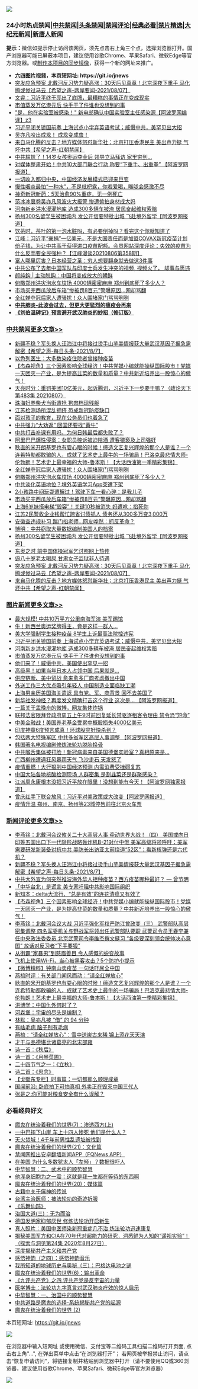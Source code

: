 ![](https://raw.githubusercontent.com/fqnews/bnews/master/64photo/fqnews-qr.jpg)

<div id="tt">
<h3>24小时热点禁闻|<a href="#%E4%B8%AD%E5%85%B1%E7%A6%81%E9%97%BB%E6%9B%B4%E5%A4%9A%E6%96%87%E7%AB%A0">中共禁闻</a>|<a href="#%E5%9B%BE%E7%89%87%E6%96%B0%E9%97%BB%E6%9B%B4%E5%A4%9A%E6%96%87%E7%AB%A0">头条禁闻</a>|<a href="#%E6%96%B0%E9%97%BB%E8%AF%84%E8%AE%BA%E6%9B%B4%E5%A4%9A%E6%96%87%E7%AB%A0">禁闻评论|<a href="#%E5%BF%85%E7%9C%8B%E7%BB%8F%E5%85%B8%E5%A5%BD%E6%96%87">经典必看|<a href="/video.md#%E7%A6%81%E7%89%87%E7%B2%BE%E9%80%89">禁片精选</a>|<a href="https://github.com/fqnews/djy/blob/master/gb/nf1351518.md#1">大纪元新闻</a>|<a href="https://github.com/fqnews/ntdtv/blob/master/gb/prog204.md#1">新唐人新闻</a></h3>
<div><b>提示：</b>微信如提示停止访问该网页，须先点击右上角三个点，选择浏览器打开。国产浏览器可能已屏蔽本项目，建议使用谷歌Chrome、苹果Safari、微软Edge等官方浏览器。或<a href="https://github.com/fqnews/bnews/blob/master/%E5%88%B6%E4%BD%9Cgit%E7%A6%81%E9%97%BB%E9%95%9C%E5%83%8F.md">制作本项目的同步镜像</a>，获得一个新的网址来推广。</div>
<ul>
<li><b><a href="http://d1.bdrive.tk/64.mp4" target="_blank">六四图片视频</a>，本页短网址: https://git.io/jnews</b></li>
<li><a href="/comments/20210807/1602117.md">突发应急预案 北戴河反习势力疑高涨；30天后见真章！北京深夜下重手 马化腾或惨过马云【希望之声-两岸要闻-2021/08/07】</a></li>
<li><a href="/bannedvideo/20210807/1601984.md">文睿：习近平终于亮出了底牌，最糟糕的事情正在变成现实</a></li>
<li><a href="/topimagenews/20210807/1601959.md">市值蒸发万亿港元后 快手干了件谁也没想到的事</a></li>
<li><a href="/cnnews/20210807/1602197.md">"是，他在实验室被感染！" 新电邮确认中国实验室主任感染源【阿波罗网编译】z3</a></li>
<li><a href="/topimagenews/20210807/1602111.md">习近平闭关锁国前奏 上海试点小学弃英语考试；威慑中共，美罕见出大招</a></li>
<li><a href="/bannedvideo/20210808/1602249.md">吴亦凡咬出成龙！   成龙变成虫！</a></li>
<li><a href="/comments/20210807/1602078.md">来自马化腾的反击？地方媒体怒怼新华社；北京打压香港民主  美出声力挺   气坏中共【希望之声-红朝禁闻】</a></li>
<li><a href="/comments/20210808/1602295.md">中共尴尬了！14岁女孩奥运夺金后 领导立马拜访 家里穷到…</a></li>
<li><a href="/cnnews/20210807/1601999.md">对媒体整肃开始！中共10大部门联合行动 称要“下重手、出重拳” 【阿波罗网报道】</a></li>
<li><a href="/baitai/20210808/1602261.md">一切收入都归中央，中国经济发展模式已迎来巨变</a></li>
<li><a href="/health/20210807/1602052.md">慢性咽炎最怕“一种水”，不是枇杷露，你若爱喝，喉咙会感激不尽</a></li>
<li><a href="/baitai/20210808/1602242.md">神奇新冠新药：5天治愈90%重症，无一例死亡</a></li>
<li><a href="/yule/20210808/1602274.md">范冰冰衰卷吴亦凡风波火大报警 惨遭偷拍身材成大妈</a></li>
<li><a href="/topimagenews/20210807/1601991.md">河南新乡洪水漫灌地库 造成300多辆车被淹 居民奋起维权索赔</a></li>
<li><a href="/cbnews/20210807/1602229.md">扬州300名留学生被困城内 发公开信要特批出城 飞赴境外留学【阿波罗网报道】</a></li>
<li><a href="/lifebaike/20210807/1602057.md">饮茶时，茶叶的第一泡水脏吗，有必要倒掉吗？看完这个你就知道了</a></li>
<li><a href="/cbnews/20210807/1601970.md">江峰：习近平“豪捐”一亿美元，不是大国责任而是加盟COVAX新冠疫苗计划份子钱，为让中共高干获得进口疫苗配额。会员网站深度评论：失效的疫苗为什么反而要全民强种？【江峰漫谈20210806第358期】</a></li>
<li><a href="/cnnews/20210808/1602289.md">富人哪里厉害？日本经营之圣：穷人想要翻身就去做这3件事</a></li>
<li><a href="/bannedvideo/20210807/1602061.md">中共公布了去年中国军队与印度士兵发生冲突的视频, 视频火了， 却事与愿违</a></li>
<li><a href="/baitai/20210807/1602017.md">颜纯鈎 | 主动脱鈎：中国将变成放大的朝鲜</a></li>
<li><a href="/cbnews/20210808/1602303.md">俯瞰郑州洪灾泡水车坟场 4000辆密密麻麻 郑州到底死了多少人？</a></li>
<li><a href="/cbnews/20210808/1602286.md">市场买完西瓜放后车箱“惨被罚8百元”警曝原因…网却骂翻</a></li>
<li><a href="/cbnews/20210808/1602331.md">全红婵夺冠后家人遭骚扰！众人围堵家门骂骂咧咧</a></li>
<li><b><a href="/comments/20200211/1275071.md" target="_blank">中共肺炎-此波会过去，但更大更猛烈的瘟疫会再来</a></b></li>
<li><b><a href="/comments/20200207/1272816.md" target="_blank">《刘伯温碑记》预言避开武汉肺炎的妙招（修订版）</a></b></li>
</ul>
</div>

<div class="catlist">
<h3><a href="/cbnews/" target="_blank">中共禁闻</a><span><a href="/cbnews/" target="_blank" rel="nofollow">更多文章>></a></span></h3>
<ul>
<li><a href="/comments/20210808/1602489.md" target="_blank">新疆不稳？军头换人汪海江中将接过烫手山芋美情报获大量武汉基因子据急需解密【希望之声-每日头条-2021/8/7】</a></li>
<li><a href="/cbnews/20210808/1602484.md" target="_blank">以色列医生：大多数染疫住院者曾接种疫苗</a></li>
<li><a href="/comments/20210808/1602461.md" target="_blank">【杰森视角】三个因素影响全球经济！中共党媒小编就能操纵国际股市！党媒一天团灭一产业，是为提高韭菜的数量和质量？中共新近培养出一股惊心的傲气！</a></li>
<li><a href="/cbnews/20210808/1602411.md" target="_blank">天亮时分：重罚美团10亿美元，起诉腾讯，习近平下一步要干嘛？（政论天下第483集 20210807）</a></li>
<li><a href="/cbnews/20210808/1602389.md" target="_blank">珠海妇养柴犬当街遭抢 狗肉档现残躯</a></li>
<li><a href="/cbnews/20210808/1602369.md" target="_blank">江苏检测场所混乱拥挤 恐成新冠防疫缺口</a></li>
<li><a href="/cbnews/20210808/1602368.md" target="_blank">面对孩子的教育，现在公务员们也着急了</a></li>
<li><a href="/cbnews/20210808/1602351.md" target="_blank">中共强力“大劝返” 回国还要找“黄牛”</a></li>
<li><a href="/cbnews/20210808/1602350.md" target="_blank">中共打击补课有用吗，为何日韩最后都失败了？</a></li>
<li><a href="/cbnews/20210808/1602349.md" target="_blank">阿里巴巴爆性侵案：女职员控诉被迫陪酒 遭客猥亵及上司强奸</a></li>
<li><a href="/comments/20210808/1602345.md" target="_blank">耿直的米开朗基罗也有耍心眼的时候！缔造文艺复兴辉煌的那个人是谁？一个连希特勒都敢骗的人，成就了艺术史上最牛的一场骗局！巴洛克最悲情大师-伦勃朗！艺术史上最幸福的大师-鲁本斯！【大话西油第一季精彩集锦】</a></li>
<li><a href="/cbnews/20210808/1602331.md" target="_blank">全红婵夺冠后家人遭骚扰！众人围堵家门骂骂咧咧</a></li>
<li><a href="/cbnews/20210808/1602303.md" target="_blank">俯瞰郑州洪灾泡水车坟场 4000辆密密麻麻 郑州到底死了多少人？</a></li>
<li><a href="/cbnews/20210808/1602302.md" target="_blank">中共淡化英语地位？境外英语学习App突遭下架</a></li>
<li><a href="/cbnews/20210808/1602287.md" target="_blank">2小孩路中间玩耍遭辗过！驾驶下车一看心碎：是我儿子</a></li>
<li><a href="/cbnews/20210808/1602286.md" target="_blank">市场买完西瓜放后车箱“惨被罚8百元”警曝原因…网却骂翻</a></li>
<li><a href="/cbnews/20210808/1602283.md" target="_blank">上海6岁妹搭电梯“毁容”！关键10秒被消失 妈遭呛：掐死你</a></li>
<li><a href="/cbnews/20210808/1602264.md" target="_blank">江苏2民警收企业钱帮忙跨省讨债抓人 债务还从300多万变3,000万</a></li>
<li><a href="/cbnews/20210808/1602258.md" target="_blank">安徽查违规补习 踹门掐老师…网友哗然：抓反革命？</a></li>
<li><a href="/cbnews/20210808/1602240.md" target="_blank">博明：中共窃取大量数据编制美国人的档案</a></li>
<li><a href="/cbnews/20210807/1602229.md" target="_blank">扬州300名留学生被困城内 发公开信要特批出城 飞赴境外留学【阿波罗网报道】</a></li>
<li><a href="/cbnews/20210807/1602225.md" target="_blank">东奥之时 前中国体操冠军乞讨照网上热传</a></li>
<li><a href="/cbnews/20210807/1602209.md" target="_blank">逼八十岁老太喝尿 甘肃女子监狱非人待遇</a></li>
<li><a href="/comments/20210807/1602117.md" target="_blank">突发应急预案 北戴河反习势力疑高涨；30天后见真章！北京深夜下重手 马化腾或惨过马云【希望之声-两岸要闻-2021/08/07】</a></li>
<li><a href="/comments/20210807/1602078.md" target="_blank">来自马化腾的反击？地方媒体怒怼新华社；北京打压香港民主  美出声力挺   气坏中共【希望之声-红朝禁闻】</a></li>

</ul>
</div>
<div class="catlist">
<h3><a href="/topimagenews/" target="_blank">图片新闻</a><span><a href="/topimagenews/" target="_blank" rel="nofollow">更多文章>></a></span></h3>
<ul>
<li><a href="/topimagenews/20210808/1602348.md" target="_blank">最大规模! 中共10万平方公里南海军演 美军踢馆</a></li>
<li><a href="/topimagenews/20210808/1602336.md" target="_blank">牛！新西兰奥运奖牌得主，竟是这样一群人…</a></li>
<li><a href="/topimagenews/20210808/1602263.md" target="_blank">美大学强制学生接种疫苗 8学生上诉最高法院控违宪</a></li>
<li><a href="/topimagenews/20210807/1602111.md" target="_blank">习近平闭关锁国前奏 上海试点小学弃英语考试；威慑中共，美罕见出大招</a></li>
<li><a href="/topimagenews/20210807/1601991.md" target="_blank">河南新乡洪水漫灌地库 造成300多辆车被淹 居民奋起维权索赔</a></li>
<li><a href="/topimagenews/20210807/1601959.md" target="_blank">市值蒸发万亿港元后 快手干了件谁也没想到的事</a></li>
<li><a href="/topimagenews/20210807/1601785.md" target="_blank">他们来了！威慑中共，美国使出罕见一招</a></li>
<li><a href="/topimagenews/20210807/1601784.md" target="_blank">高级黑！如果当年日本人占领中国 后果就是…</a></li>
<li><a href="/topimagenews/20210807/1601706.md" target="_blank">供应链断、美中贸战 愈来愈多厂商考虑撤出中国</a></li>
<li><a href="/topimagenews/20210807/1601696.md" target="_blank">外送工作三大优点吸引年轻人 中国制造业面临缺工潮</a></li>
<li><a href="/topimagenews/20210806/1601588.md" target="_blank">上海男亲历美国海关遣返 具有党、军、商背景 回不去美国了</a></li>
<li><a href="/topimagenews/20210806/1601268.md" target="_blank">新华社发神经？再度发文精确打击这个行业 这次是&#8230; 【阿波罗网报道】</a></li>
<li><a href="/topimagenews/20210806/1601156.md" target="_blank">一篇关于孟晚舟的微博，网友集体炸锅</a></li>
<li><a href="/topimagenews/20210806/1601061.md" target="_blank">联邦法官限拜登政府周五上午9时前回复延长禁驱逐租客令理由 禁令恐“短命”</a></li>
<li><a href="/topimagenews/20210806/1601012.md" target="_blank">中美金融战！美国养老基金受累中概股损失4000亿美元</a></li>
<li><a href="/topimagenews/20210805/1600923.md" target="_blank">印度神童6度预言成真！环球股灾好快杀到？</a></li>
<li><a href="/topimagenews/20210805/1600661.md" target="_blank">包括两大特殊军区 中共多省军区高层人事调整 【阿波罗网报道】</a></li>
<li><a href="/comments/20210805/1600200.md" target="_blank">韩国著名电视编剧修炼法轮功脱胎换骨</a></li>
<li><a href="/topimagenews/20210805/1600614.md" target="_blank">中共喉舌集体被打脸！新冠病毒来自美国德堡实验室？真相原来是&#8230;</a></li>
<li><a href="/topimagenews/20210805/1600426.md" target="_blank">广西柳州遭遇狂风暴雨天气 飞沙走石 天发怒了</a></li>
<li><a href="/topimagenews/20210805/1600408.md" target="_blank">疫情重燃！大行狠削中国经济预测 内需消费受挫碍复苏</a></li>
<li><a href="/topimagenews/20210804/1600169.md" target="_blank">中国大陆各地核酸检测现场 人群密集 是割韭菜还是群聚感染？</a></li>
<li><a href="/topimagenews/20210804/1600142.md" target="_blank">江派周永康根本没把习近平放在眼里！没想到能有今天！【阿波罗网独家报道】</a></li>
<li><a href="/topimagenews/20210804/1599999.md" target="_blank">曾庆红手下联合放风：习近平对美政策或大改变【阿波罗网报道】</a></li>
<li><a href="/topimagenews/20210804/1599725.md" target="_blank">疫情升温 郑州、南京、扬州等23城停售前往北京火车票</a></li>

</ul>
</div>
<div class="catlist">
<h3><a href="/comments/" target="_blank">新闻评论</a><span><a href="/comments/" target="_blank" rel="nofollow">更多文章>></a></span></h3>
<ul>
<li><a href="/comments/20210808/1602496.md" target="_blank">李燕铭：北戴河会议攸关二十大高层人事 牵动世界大战！（四） 美国或向日印等五国出口下一代隐形战略轰炸机B-21对付中俄 美军高级将领呼吁：美军需要研发新装备对抗中共 美防长出访亚太前绕道“52区”：看新核弹还是六代机？</a></li>
<li><a href="/comments/20210808/1602489.md" target="_blank">新疆不稳？军头换人汪海江中将接过烫手山芋美情报获大量武汉基因子据急需解密【希望之声-每日头条-2021/8/7】</a></li>
<li><a href="/comments/20210808/1602472.md" target="_blank">中共大外宣为何突然推波海外华人拒种疫苗？西方疫苗哪种最好？ — 曾节明</a></li>
<li><a href="/comments/20210808/1602477.md" target="_blank">「中华台北」是谎言 美专家吁阻中共影响国际组织</a></li>
<li><a href="/comments/20210808/1602468.md" target="_blank">新知本：delta大流行，“总是有效”的连花清瘟又有效了</a></li>
<li><a href="/comments/20210808/1602461.md" target="_blank">【杰森视角】三个因素影响全球经济！中共党媒小编就能操纵国际股市！党媒一天团灭一产业，是为提高韭菜的数量和质量？中共新近培养出一股惊心的傲气！</a></li>
<li><a href="/comments/20210808/1602460.md" target="_blank">李燕铭：北戴河会议大战 习近平强化军权严防江曾政变（三） 武警部队高层密集调整 四名军委机关与野战军将领出任武警部队要职 武警司令员王春宁兼任中央政法委委员 北京武警司令李维杰撰文挺习 “各级要深刻领会统帅决心意图” 放话对反习者“下手要狠”</a></li>
<li><a href="/comments/20210808/1602419.md" target="_blank">从街霸“家暴男”到慈眉善目 令人感慨的蜕变故事</a></li>
<li><a href="/comments/20210808/1602418.md" target="_blank">飞机上使用Wi-Fi，当心被黑客攻击？5个防护小提示</a></li>
<li><a href="/comments/20210808/1602399.md" target="_blank">【微博精粹】钟南山卖疫苗 一句话吓尿全中国</a></li>
<li><a href="/comments/20210808/1602398.md" target="_blank">燕梳时评：有关部门闻风而动：“请全红婵放心”</a></li>
<li><a href="/comments/20210808/1602345.md" target="_blank">耿直的米开朗基罗也有耍心眼的时候！缔造文艺复兴辉煌的那个人是谁？一个连希特勒都敢骗的人，成就了艺术史上最牛的一场骗局！巴洛克最悲情大师-伦勃朗！艺术史上最幸福的大师-鲁本斯！【大话西油第一季精彩集锦】</a></li>
<li><a href="/comments/20210808/1602342.md" target="_blank">洪博学：中国仇外何时了？</a></li>
<li><a href="/comments/20210808/1602341.md" target="_blank">河森堡：宇宙的尽头是编制？</a></li>
<li><a href="/comments/20210808/1602340.md" target="_blank">林默：吴亦凡被 “借” 的 94 分钟</a></li>
<li><a href="/comments/20210808/1602339.md" target="_blank">有啥毛病 脑子别有毛病</a></li>
<li><a href="/comments/20210808/1602333.md" target="_blank">燕梳：“请全红婵放心”：雪中送炭古来稀 锦上添花天天演</a></li>
<li><a href="/comments/20210808/1602328.md" target="_blank">才干与品德堪比诸葛亮的北宋邵雍</a></li>
<li><a href="/comments/20210808/1602327.md" target="_blank">诗一首：《秋后》</a></li>
<li><a href="/comments/20210808/1602326.md" target="_blank">诗一首：《月琴菜圃》</a></li>
<li><a href="/comments/20210808/1602325.md" target="_blank">二十四节气之一：《立秋》</a></li>
<li><a href="/comments/20210808/1602324.md" target="_blank">诗二首：《思念》</a></li>
<li><a href="/comments/20210808/1602323.md" target="_blank">【戈壁东专栏】时事篇：一切都那么顺理成章</a></li>
<li><a href="/comments/20210808/1602322.md" target="_blank">国闻前沿: 卧底拍下可怕真相 外卖正在毁灭中国三代人</a></li>
<li><a href="/comments/20210808/1602314.md" target="_blank">张是之:你可能对粮食安全有什么误解？</a></li>

</ul>
</div>

<div class="catlist">
<h3>必看经典好文</h3>
<ul>
<li><a href="/topimagenews/20180527/948369.md" target="_blank">魔鬼在统治着我们的世界(7)：渗透西方(上)</a></li>
<li><a href="/cbnews/20200611/1343057.md" target="_blank">一中巴摔下山崖 车上十四人惨死 他们是什么人？</a></li>
<li><a href="/ccpdope/20181219/1049286.md" target="_blank">天火焚城！4千年前男性乱遗址被找到</a></li>
<li><a href="/comments/20180802/980476.md" target="_blank">魔鬼在统治着我们的世界(21)：文化篇</a></li>
<li><a href="/comments/20200503/1322531.md" target="_blank">禁闻网推出安卓翻墙新闻APP（FQNews APP）</a></li>
<li><a href="/comments/20200427/1319933.md" target="_blank">在美国 为什么多数犹太人「左倾」？数据很吓人</a></li>
<li><a href="/comments/20200605/783249.md" target="_blank">中华智慧：二、武术中的顺势智慧</a></li>
<li><a href="/topimagenews/20210219/1489990.md" target="_blank">他浑身细胞为之一震：这就是我一生都在等待的东西啊</a></li>
<li><a href="/comments/20180725/976787.md" target="_blank">魔鬼在统治着我们的世界(20)：媒体篇</a></li>
<li><a href="/ccpdope/20200531/1337409.md" target="_blank">古籍中关于瘟神的传说</a></li>
<li><a href="/comments/20200801/1373219.md" target="_blank">台湾主治医师：被法轮功的奇迹折服</a></li>
<li><a href="/comments/20200527/783191.md" target="_blank">《乐舞仙踪》</a></li>
<li><a href="/cbnews/20180309/912114.md" target="_blank">治国大道(三)：无为而治</a></li>
<li><a href="/comments/20200722/1364497.md" target="_blank">德国发明家抑郁厌世 修炼法轮功开启新生</a></li>
<li><a href="/comments/20210215/1487728.md" target="_blank">真人照片：美国中医师染新冠重症几不治 炼法轮功迅速康复</a></li>
<li><a href="/cbnews/20200828/1386804.md" target="_blank">揭秘美国军方和CIA在70年代对超能力的研究，洞悉鲜为人知的“遥视实验”！（探索与洞见第24集 2020年8月27日）</a></li>
<li><a href="/cbnews/20210731/1597512.md" target="_blank">深度揭秘共产主义和共产党</a></li>
<li><a href="/ganwu/20170705/787156.md" target="_blank">感悟神韵（之四）：感悟神韵音乐</a></li>
<li><a href="/tculture/xiulian/20170726/797589.md" target="_blank">我所知道的地球历史与奥秘（三）：巴格达电池之谜</a></li>
<li><a href="/topimagenews/20180524/947358.md" target="_blank">魔鬼在统治着我们的世界(6)：输出革命</a></li>
<li><a href="/bookonline/20131116/201053.md" target="_blank">《九评共产党》之四 评共产党是反宇宙的力量</a></li>
<li><a href="/comments/20200820/1382989.md" target="_blank">医学博士：法轮功九字真言对武汉肺炎疗效的惊人启示</a></li>
<li><a href="/comments/20200605/1340202.md" target="_blank">中华智慧：一、治国中的顺势智慧</a></li>
<li><a href="/comments/20181209/1044543.md" target="_blank">中共道路是魔鬼的选择-系统揭秘共产党的起源</a></li>
<li><a href="/topimagenews/20180520/944940.md" target="_blank">魔鬼在统治着我们的世界 (2)</a></li>

</ul>
</div>

本页短网址: https://git.io/jnews

![](https://raw.githubusercontent.com/fqnews/bnews/master/64photo/fqnews-qr.jpg)

在浏览器中输入短网址 或使用微信、支付宝等二维码工具扫描二维码打开页面, 点击右上角"...", 在弹出菜单中点击“在浏览器打开”； 若网页被举报禁止访问，请点击“恢复申请访问”，将链接复制并粘贴到浏览器中打开（请不要使用QQ或360浏览器，建议使用谷歌Chrome、苹果Safari、微软Edge等官方浏览器）

![](https://raw.githubusercontent.com/fqnews/bnews/master/64photo/wx.jpg)